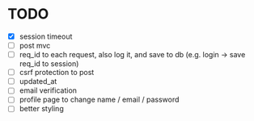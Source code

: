 # TODO

- [x] session timeout
- [ ] post mvc
- [ ] req_id to each request, also log it, and save to db (e.g. login -> save req_id to session)
- [ ] csrf protection to post
- [ ] updated_at
- [ ] email verification
- [ ] profile page to change name / email / password
- [ ] better styling
